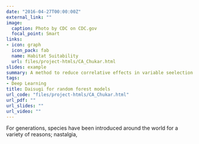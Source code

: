 ```yaml
---
date: "2016-04-27T00:00:00Z"
external_link: ""
image:
  caption: Photo by CDC on CDC.gov
  focal_point: Smart
links:
- icon: graph
  icon_pack: fab
  name: Habitat Suitability 
  url: files/project-htmls/CA_Chukar.html
slides: example
summary: A method to reduce correlative effects in variable seelection in random forest models
tags:
- Deep Learning
title: Daisugi for random forest models 
url_code: "files/project-htmls/CA_Chukar.html"
url_pdf: ""
url_slides: ""
url_video: ""
---
```


For generations, species have been introduced around the world for a variety of reasons; nastalgia, 